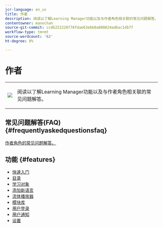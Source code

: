 ```yaml
---
jcr-language: en_us
title: 作者
description: 阅读以了解Learning Manager功能以及与作者角色相关联的常见问题解答。
contentowner: manochan
source-git-commit: ccdb222228f76fdae63ebb0a808824ad6ac1db7f
workflow-type: tm+mt
source-wordcount: '62'
ht-degree: 0%

---
```




# 作者

<table> 
 <tbody>
  <tr> 
   <td><img src="assets/authors2.png"></td> 
   <td><p>阅读以了解Learning Manager功能以及与作者角色相关联的常见问题解答。 </p></td> 
  </tr> 
 </tbody>
</table>

## 常见问题解答(FAQ) {#frequentlyaskedquestionsfaq}

[作者角色的常见问题解答。](authors/frequently-asked-questions-for-authors.md)

## 功能 {#features}

* [快速入门](authors/feature-summary/getting-started-author.md)
* [目录](authors/feature-summary/catalogs.md)
* [学习对象](authors/feature-summary/courses.md)
* [添加新语言](authors/feature-summary/add-new-language-learning-objects.md)
* [流体播放器](authors/feature-summary/fluidic-player.md)
* [模块库](authors/feature-summary/module-library.md)
* [用户登录](authors/feature-summary/user-login.md)
* [用户通知](authors/feature-summary/user-notifications.md)
* [设置](authors/feature-summary/settings.md)

